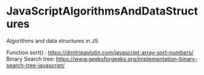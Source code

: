 # JavaScriptAlgorithmsAndDataStructures
Algorithms and data structures in JS

Function sort() : https://dmitripavlutin.com/javascript-array-sort-numbers/
Binary Search tree: https://www.geeksforgeeks.org/implementation-binary-search-tree-javascript/
